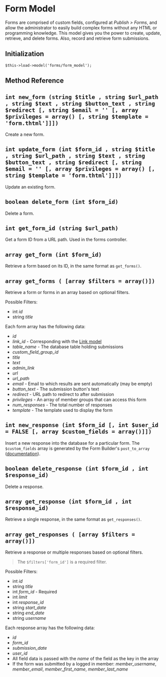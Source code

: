 # Form Model

Forms are comprised of custom fields, configured at *Publish > Forms*, and allow the administrator to easily build complex forms without any HTML or programming knowledge.  This model gives you the power to create, update, retrieve, and delete forms.  Also, record and retrieve form submissions.

## Initialization

```
$this->load->model('forms/form_model');
```

## Method Reference

## `int new_form (string $title , string $url_path , string $text , string $button_text , string $redirect [, string $email = '' [, array $privileges = array() [, string $template = 'form.thtml']]])`

Create a new form.

## `int update_form (int $form_id , string $title , string $url_path , string $text , string $button_text , string $redirect [, string $email = '' [, array $privileges = array() [, string $template = 'form.thtml']]])`

Update an existing form.

## `boolean delete_form (int $form_id)`

Delete a form.

## `int get_form_id (string $url_path)`

Get a form ID from a URL path.  Used in the forms controller.

## `array get_form (int $form_id)`

Retrieve a form based on its ID, in the same format as `get_forms()`.

## `array get_forms ( [array $filters = array()])`

Retrieve a form or forms in an array based on optional filters.

Possible Filters: 

* int *id*
* string *title*

Each form array has the following data:

* *id*
* *link_id* - Corresponding with the [Link model](/docs/developers/reference/link_model.md)
* *table_name* - The database table holding submissions
* *custom_field_group_id*
* *title*
* *text*
* *admin_link*
* *url*
* *url_path*
* *email* - Email to which results are sent automatically (may be empty)
* *button_text* - The submission button's text
* *redirect* - URL path to redirect to after submission
* *privileges* - An array of member groups that can access this form
* *num_responses* - The total number of responses
* *template* - The template used to display the form

## `int new_response (int $form_id [, int $user_id = FALSE [, array $custom_fields = array()]])`

Insert a new response into the database for a particular form.  The `$custom_fields` array is generated by the Form Builder's `post_to_array` ([documentation](/docs/developers/reference/form_builder_library.md)).

## `boolean delete_response (int $form_id , int $response_id)`

Delete a response.

## `array get_response (int $form_id , int $response_id)`

Retrieve a single response, in the same format as `get_responses()`.

## `array get_responses ( [array $filters = array()])`

Retrieve a response or multiple responses based on optional filters.

> The `$filters['form_id']` is a required filter.

Possible Filters: 

* int *id*
* string *title*
* int *form_id* - Required
* int *limit*
* int *response_id*
* string *start_date*
* string *end_date*
* string *username*

Each response array has the following data:

* *id*
* *form_id*
* *submission_date*
* *user_id*
* All field data is passed with the *name* of the field as the key in the array
* If the form was submitted by a logged in member: *member_username*, *member_email*, *member_first_name*, *member_last_name*